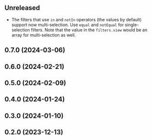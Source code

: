 <!-- Learn how to maintain this file at https://github.com/WordPress/gutenberg/tree/HEAD/packages#maintaining-changelogs. -->

## Unreleased

- The filters that use `in` and `notIn` operators (the values by default) support now multi-selection. Use `equal` and `notEqual` for single-selection filters. Note that the value in the `filters.view` would be an array for multi-selection as well.

## 0.7.0 (2024-03-06)

## 0.6.0 (2024-02-21)

## 0.5.0 (2024-02-09)

## 0.4.0 (2024-01-24)

## 0.3.0 (2024-01-10)

## 0.2.0 (2023-12-13)
